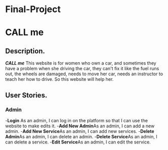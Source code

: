 # Final-Project
# CALL me

<!-- image for my website -->

## Description.

***CALL me*** This website is for women who own a car, and sometimes they have a problem when she driving the car, they can't fix it like the fuel runs out,  the wheels are damaged, needs to move her car,  needs an instructor to teach her how to drive.
So this website will help her.

## User Stories.

### Admin
-**Login** As an admin, I can log in on the platform so that I can use the website to make edits it.
-**Add New Admin**As an admin, I can add a new admin.
-**Add New Service**As an admin, I can add new services.
-**Delete Admin**As an admin, I can delete an admin.
-**Delete Service**As an admin, I can delete a service. 
-**Edit Service**As an admin, I can edit the service.



